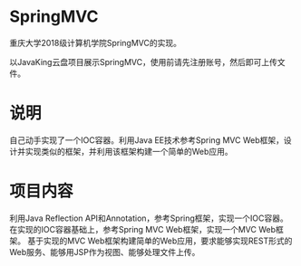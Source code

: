 # SpringMVC
 重庆大学2018级计算机学院SpringMVC的实现。
 
 以JavaKing云盘项目展示SpringMVC，使用前请先注册账号，然后即可上传文件。
# 说明
 自己动手实现了一个IOC容器。利用Java EE技术参考Spring MVC Web框架，设计并实现类似的框架，并利用该框架构建一个简单的Web应用。
# 项目内容
 利用Java Reflection API和Annotation，参考Spring框架，实现一个IOC容器。
 在实现的IOC容器基础上，参考Spring MVC Web框架，实现一个MVC Web框架。
 基于实现的MVC Web框架构建简单的Web应用，要求能够实现REST形式的Web服务、能够用JSP作为视图、能够处理文件上传。
